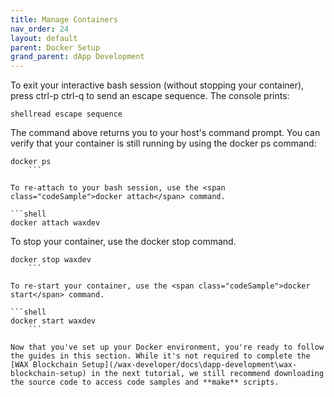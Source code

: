 ```yaml
---
title: Manage Containers
nav_order: 24
layout: default
parent: Docker Setup
grand_parent: dApp Development
---
```


To exit your interactive bash session (without stopping your container), press <span class="codeSample">ctrl-p</span> <span class="codeSample">ctrl-q</span> to send an escape sequence. The console prints:

```shellread escape sequence```

The command above returns you to your host's command prompt. You can verify that your container is still running by using the <span class="codeSample">docker ps</span> command:

```shell
docker ps
    ```

To re-attach to your bash session, use the <span class="codeSample">docker attach</span> command.

```shell
docker attach waxdev
```

To stop your container, use the <span class="codeSample">docker stop</span> command.

```shell
docker stop waxdev
    ```

To re-start your container, use the <span class="codeSample">docker start</span> command.

```shell
docker start waxdev
    ```

Now that you've set up your Docker environment, you're ready to follow the guides in this section. While it's not required to complete the [WAX Blockchain Setup](/wax-developer/docs\dapp-development\wax-blockchain-setup) in the next tutorial, we still recommend downloading the source code to access code samples and **make** scripts.




